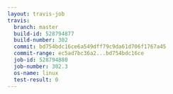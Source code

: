 ```yaml
---
layout: travis-job
travis:
  branch: master
  build-id: 528794877
  build-number: 302
  commit: bd754bdc16ce6a549dff79c9da61d706f1767a45
  commit-range: ec5ad7bc36a2...bd754bdc16ce
  job-id: 528794880
  job-number: 302.3
  os-name: linux
  test-result: 0
---
```


